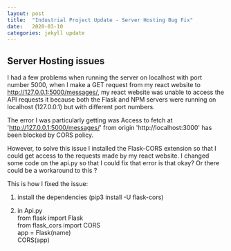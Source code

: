 ```yaml
---
layout: post
title:  "Industrial Project Update - Server Hosting Bug Fix"
date:   2020-03-10
categories: jekyll update
---
```

## Server Hosting issues
I had a few problems when running the server on localhost with port number 5000, when I make a GET request from my react website to http://127.0.0.1:5000/messages/, my react website was unable to access the API requests it because both the Flask and NPM servers were running on localhost (127.0.0.1) but with different port numbers.

The error I was particularly getting was
Access to fetch at 'http://127.0.0.1:5000/messages/' from origin 'http://localhost:3000' has been blocked by CORS policy.

However, to solve this issue I installed the Flask-CORS extension so that I could get access to the requests made by my react website. I changed some code on the api.py so that I could fix that error is that okay? Or there could be a workaround to this ?

This is how I fixed the issue:  
1) install the dependencies
    (pip3 install -U flask-cors)

2) in Api.py  
from flask import Flask  
from flask_cors import CORS  
app = Flask(name)  
CORS(app)
